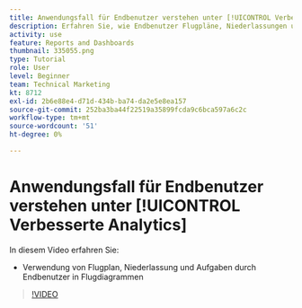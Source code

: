 ```yaml
---
title: Anwendungsfall für Endbenutzer verstehen unter [!UICONTROL Verbesserte Analytics]
description: Erfahren Sie, wie Endbenutzer Flugpläne, Niederlassungen und Aufgaben in Flugdiagrammen verwenden können.
activity: use
feature: Reports and Dashboards
thumbnail: 335055.png
type: Tutorial
role: User
level: Beginner
team: Technical Marketing
kt: 8712
exl-id: 2b6e88e4-d71d-434b-ba74-da2e5e8ea157
source-git-commit: 252ba3ba44f22519a35899fcda9c6bca597a6c2c
workflow-type: tm+mt
source-wordcount: '51'
ht-degree: 0%

---
```


# Anwendungsfall für Endbenutzer verstehen unter [!UICONTROL Verbesserte Analytics]

In diesem Video erfahren Sie:

* Verwendung von Flugplan, Niederlassung und Aufgaben durch Endbenutzer in Flugdiagrammen

>[!VIDEO](https://video.tv.adobe.com/v/335055/?quality=12)
